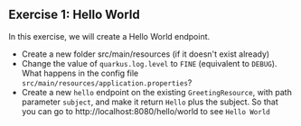 ## Exercise 1: Hello World

In this exercise, we will create a Hello World endpoint.

* Create a new folder src/main/resources (if it doesn't exist already)
* Change the value of `quarkus.log.level` to `FINE` (equivalent to `DEBUG`).
  What happens in the config file `src/main/resources/application.properties`?
* Create a new `hello` endpoint on the existing `GreetingResource`, with path
  parameter `subject`, and make it return `Hello` plus the subject. So that
  you can go to http://localhost:8080/hello/world to see `Hello World`

